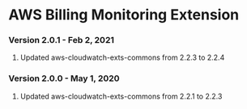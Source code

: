 # AWS Billing Monitoring Extension

### Version 2.0.1 - Feb 2, 2021
1. Updated aws-cloudwatch-exts-commons from 2.2.3 to 2.2.4

### Version 2.0.0 - May 1, 2020
1. Updated aws-cloudwatch-exts-commons from 2.2.1 to 2.2.3

